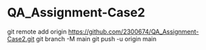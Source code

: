 # QA_Assignment-Case2

git remote add origin https://github.com/2300674/QA_Assignment-Case2.git
git branch -M main
git push -u origin main

